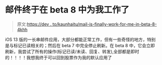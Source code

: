 # 邮件终于在 beta 8 中为我工作了

> 原文:[https://dev . to/kaunhaitu/mail-is-finally-work-for-me-in-beta-8-4khh](https://dev.to/kaunhaitu/mail-is-finally-working-for-me-in-beta-8-4khh)

iOS 13 版的一长串邮件应用，大部分都能正常工作，但有一些奇怪的地方，特别是与标记已读相关的；然后在 beta 7 中完全停止刷新。在 beta 8 中，它会立即刷新，我尝试了所有的操作(标记已读/未读、回复、转发),全部都是即时的！！！！我想我终于可以回到股票作为我的默认应用了